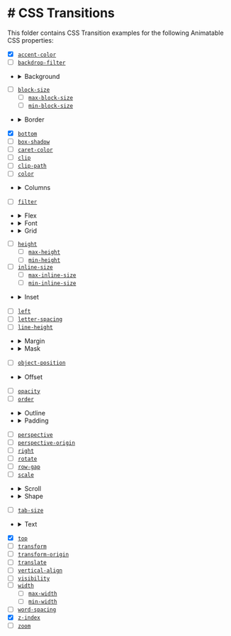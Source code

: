 # # CSS Transitions

This folder contains CSS Transition examples for the following Animatable CSS properties:

- [x] [`accent-color`](./accent-color.html)
- [ ] [`backdrop-filter`](./backdrop-filter.html)
- <details><summary>Background</summary>

    - [ ] [`background`](./background.html)
    - [x] [`background-color`](./background-color.html)
    - [ ] [`background-position`](./background-position.html)
    - [ ] [`background-size`](./background-size.html)
  </details>
- [ ] [`block-size`](./block-size.html)
    - [ ] [`max-block-size`](./max-block-size.html)
    - [ ] [`min-block-size`](./min-block-size.html)
- <details><summary>Border</summary>

    - [ ] [`border`](./border.html)
    - [ ] [`border-block-end`](./border-block-end.html)
    - [ ] [`border-block-end-color`](./border-block-end-color.html)
    - [ ] [`border-block-end-width`](./border-block-end-width.html)
    - [ ] [`border-block-start`](./border-block-start.html)
    - [ ] [`border-block-start-color`](./border-block-start-color.html)
    - [ ] [`border-block-start-width`](./border-block-start-width.html)
    - [ ] [`border-bottom`](./border-bottom.html)
    - [ ] [`border-bottom-color`](./border-bottom-color.html)
    - [ ] [`border-bottom-left-radius`](./border-bottom-left-radius.html)
    - [ ] [`border-bottom-right-radius`](./border-bottom-right-radius.html)
    - [ ] [`border-bottom-width`](./border-bottom-width.html)
    - [x] [`border-color`](./border-color.html)
    - [ ] [`border-end-end-radius`](./border-end-end-radius.html)
    - [ ] [`border-end-start-radius`](./border-end-start-radius.html)
    - [ ] [`border-image-outset`](./border-image-outset.html)
    - [ ] [`border-image-slice`](./border-image-slice.html)
    - [ ] [`border-image-width`](./border-image-width.html)
    - [ ] [`border-inline-end`](./border-inline-end.html)
    - [ ] [`border-inline-end-color`](./border-inline-end-color.html)
    - [ ] [`border-inline-end-width`](./border-inline-end-width.html)
    - [ ] [`border-inline-start`](./border-inline-start.html)
    - [ ] [`border-inline-start-color`](./border-inline-start-color.html)
    - [ ] [`border-inline-start-width`](./border-inline-start-width.html)
    - [ ] [`border-left`](./border-left.html)
    - [ ] [`border-left-color`](./border-left-color.html)
    - [ ] [`border-left-width`](./border-left-width.html)
    - [ ] [`border-radius`](./border-radius.html)
    - [ ] [`border-right`](./border-right.html)
    - [ ] [`border-right-color`](./border-right-color.html)
    - [ ] [`border-right-width`](./border-right-width.html)
    - [ ] [`border-start-end-radius`](./border-start-end-radius.html)
    - [ ] [`border-start-start-radius`](./border-start-start-radius.html)
    - [ ] [`border-top`](./border-top.html)
    - [ ] [`border-top-color`](./border-top-color.html)
    - [ ] [`border-top-left-radius`](./border-top-left-radius.html)
    - [ ] [`border-top-right-radius`](./border-top-right-radius.html)
    - [ ] [`border-top-width`](./border-top-width.html)
    - [ ] [`border-width`](./border-width.html)
  </details>
- [x] [`bottom`](./bottom.html)
- [ ] [`box-shadow`](./box-shadow.html)
- [ ] [`caret-color`](./caret-color.html)
- [ ] [`clip`](./clip.html)
- [ ] [`clip-path`](./clip-path.html)
- [ ] [`color`](./color.html)
- <details><summary>Columns</summary>

    - [ ] [`column-count`](./column-count.html)
    - [ ] [`column-gap`](./column-gap.html)
    - [ ] [`column-rule`](./column-rule.html)
    - [ ] [`column-rule-color`](./column-rule-color.html)
    - [ ] [`column-rule-width`](./column-rule-width.html)
    - [ ] [`column-width`](./column-width.html)
    - [ ] [`columns`](./columns.html)
  </details>
- [ ] [`filter`](./filter.html)
- <details><summary>Flex</summary>

    - [ ] [`flex`](./flex.html)
    - [ ] [`flex-basis`](./flex-basis.html)
    - [ ] [`flex-grow`](./flex-grow.html)
    - [ ] [`flex-shrink`](./flex-shrink.html)
  </details>
- <details><summary>Font</summary>

    - [ ] [`font`](./font.html)
    - [ ] [`font-size`](./font-size.html)
    - [ ] [`font-size-adjust`](./font-size-adjust.html)
    - [ ] [`font-stretch`](./font-stretch.html)
    - [ ] [`font-variation-settings`](./font-variation-settings.html)
    - [ ] [`font-weight`](./font-weight.html)
  </details>
- <details><summary>Grid</summary>

    - [ ] [`gap`](./gap.html)
    - [ ] [`grid-column-gap`](./grid-column-gap.html)
    - [ ] [`grid-gap`](./grid-gap.html)
    - [ ] [`grid-row-gap`](./grid-row-gap.html)
    - [ ] [`grid-template-columns`](./grid-template-columns.html)
    - [ ] [`grid-template-rows`](./grid-template-rows.html)
  </details>
- [ ] [`height`](./height.html)
    - [ ] [`max-height`](./max-height.html)
    - [ ] [`min-height`](./min-height.html)
- [ ] [`inline-size`](./inline-size.html)
    - [ ] [`max-inline-size`](./max-inline-size.html)
    - [ ] [`min-inline-size`](./min-inline-size.html)
- <details><summary>Inset</summary>

    - [ ] [`inset`](./inset.html)
    - [ ] [`inset-block`](./inset-block.html)
    - [ ] [`inset-block-end`](./inset-block-end.html)
    - [ ] [`inset-block-start`](./inset-block-start.html)
    - [ ] [`inset-inline`](./inset-inline.html)
    - [ ] [`inset-inline-end`](./inset-inline-end.html)
    - [ ] [`inset-inline-start`](./inset-inline-start.html)
  </details>
- [ ] [`left`](./left.html)
- [ ] [`letter-spacing`](./letter-spacing.html)
- [ ] [`line-height`](./line-height.html)
- <details><summary>Margin</summary>

    - [ ] [`margin`](./margin.html)
    - [ ] [`margin-block-end`](./margin-block-end.html)
    - [ ] [`margin-block-start`](./margin-block-start.html)
    - [ ] [`margin-bottom`](./margin-bottom.html)
    - [ ] [`margin-inline-end`](./margin-inline-end.html)
    - [ ] [`margin-inline-start`](./margin-inline-start.html)
    - [ ] [`margin-left`](./margin-left.html)
    - [ ] [`margin-right`](./margin-right.html)
    - [ ] [`margin-top`](./margin-top.html)
  </details>
- <details><summary>Mask</summary>

    - [ ] [`mask`](./mask.html)
    - [ ] [`mask-border`](./mask-border.html)
    - [ ] [`mask-position`](./mask-position.html)
    - [ ] [`mask-size`](./mask-size.html)
  </details>
- [ ] [`object-position`](./object-position.html)
- <details><summary>Offset</summary>

    - [ ] [`offset`](./offset.html)
    - [ ] [`offset-anchor`](./offset-anchor.html)
    - [ ] [`offset-distance`](./offset-distance.html)
    - [ ] [`offset-path`](./offset-path.html)
    - [ ] [`offset-position`](./offset-position.html)
    - [ ] [`offset-rotate`](./offset-rotate.html)
  </details>
- [ ] [`opacity`](./opacity.html)
- [ ] [`order`](./order.html)
- <details><summary>Outline</summary>

    - [ ] [`outline`](./outline.html)
    - [ ] [`outline-color`](./outline-color.html)
    - [ ] [`outline-offset`](./outline-offset.html)
    - [ ] [`outline-width`](./outline-width.html)
  </details>
- <details><summary>Padding</summary>

    - [ ] [`padding`](./padding.html)
    - [ ] [`padding-block-end`](./padding-block-end.html)
    - [ ] [`padding-block-start`](./padding-block-start.html)
    - [ ] [`padding-bottom`](./padding-bottom.html)
    - [ ] [`padding-inline-end`](./padding-inline-end.html)
    - [ ] [`padding-inline-start`](./padding-inline-start.html)
    - [ ] [`padding-left`](./padding-left.html)
    - [ ] [`padding-right`](./padding-right.html)
    - [ ] [`padding-top`](./padding-top.html)
  </details>
- [ ] [`perspective`](./perspective.html)
- [ ] [`perspective-origin`](./perspective-origin.html)
- [ ] [`right`](./right.html)
- [ ] [`rotate`](./rotate.html)
- [ ] [`row-gap`](./row-gap.html)
- [ ] [`scale`](./scale.html)
- <details><summary>Scroll</summary>

    - [ ] [`scroll-margin`](./scroll-margin.html)
    - [ ] [`scroll-margin-block`](./scroll-margin-block.html)
    - [ ] [`scroll-margin-block-end`](./scroll-margin-block-end.html)
    - [ ] [`scroll-margin-block-start`](./scroll-margin-block-start.html)
    - [ ] [`scroll-margin-bottom`](./scroll-margin-bottom.html)
    - [ ] [`scroll-margin-inline`](./scroll-margin-inline.html)
    - [ ] [`scroll-margin-inline-end`](./scroll-margin-inline-end.html)
    - [ ] [`scroll-margin-inline-start`](./scroll-margin-inline-start.html)
    - [ ] [`scroll-margin-left`](./scroll-margin-left.html)
    - [ ] [`scroll-margin-right`](./scroll-margin-right.html)
    - [ ] [`scroll-margin-top`](./scroll-margin-top.html)
    - [ ] [`scroll-padding`](./scroll-padding.html)
    - [ ] [`scroll-padding-block`](./scroll-padding-block.html)
    - [ ] [`scroll-padding-block-end`](./scroll-padding-block-end.html)
    - [ ] [`scroll-padding-block-start`](./scroll-padding-block-start.html)
    - [ ] [`scroll-padding-bottom`](./scroll-padding-bottom.html)
    - [ ] [`scroll-padding-inline`](./scroll-padding-inline.html)
    - [ ] [`scroll-padding-inline-end`](./scroll-padding-inline-end.html)
    - [ ] [`scroll-padding-inline-start`](./scroll-padding-inline-start.html)
    - [ ] [`scroll-padding-left`](./scroll-padding-left.html)
    - [ ] [`scroll-padding-right`](./scroll-padding-right.html)
    - [ ] [`scroll-padding-top`](./scroll-padding-top.html)
    - [ ] [`scroll-snap-coordinate`](./scroll-snap-coordinate.html)
    - [ ] [`scroll-snap-destination`](./scroll-snap-destination.html)
    - [ ] [`scrollbar-color`](./scrollbar-color.html)
  </details>
- <details><summary>Shape</summary>

    - [ ] [`shape-image-threshold`](./shape-image-threshold.html)
    - [ ] [`shape-margin`](./shape-margin.html)
    - [ ] [`shape-outside`](./shape-outside.html)
  </details>
- [ ] [`tab-size`](./tab-size.html)
- <details><summary>Text</summary>

    - [ ] [`text-decoration`](./text-decoration.html)
    - [ ] [`text-decoration-color`](./text-decoration-color.html)
    - [ ] [`text-decoration-thickness`](./text-decoration-thickness.html)
    - [ ] [`text-emphasis`](./text-emphasis.html)
    - [ ] [`text-emphasis-color`](./text-emphasis-color.html)
    - [ ] [`text-indent`](./text-indent.html)
    - [ ] [`text-shadow`](./text-shadow.html)
    - [ ] [`text-underline-offset`](./text-underline-offset.html)
  </details>
- [x] [`top`](./top.html)
- [ ] [`transform`](./transform.html)
- [ ] [`transform-origin`](./transform-origin.html)
- [ ] [`translate`](./translate.html)
- [ ] [`vertical-align`](./vertical-align.html)
- [ ] [`visibility`](./visibility.html)
- [ ] [`width`](./width.html)
    - [ ] [`max-width`](./max-width.html)
    - [ ] [`min-width`](./min-width.html)
- [ ] [`word-spacing`](./word-spacing.html)
- [x] [`z-index`](./z-index.html)
- [ ] [`zoom`](./zoom.html)
